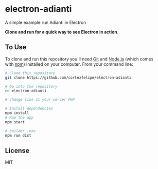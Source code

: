 # electron-adianti


A simple example run Adianti in Electron 

**Clone and run for a quick way to see Electron in action.**

## To Use

To clone and run this repository you'll need [Git](https://git-scm.com) and [Node.js](https://nodejs.org/en/download/) (which comes with [npm](http://npmjs.com)) installed on your computer. From your command line:

```bash
# Clone this repository
git clone https://github.com/cortezfelipe/electron-adianti

# Go into the repository
cd electron-adianti

# change line 31 your server PHP

# Install dependencies
npm install
# Run the app
npm start

# builder .exe
npm run dist 
```
## License
MIT